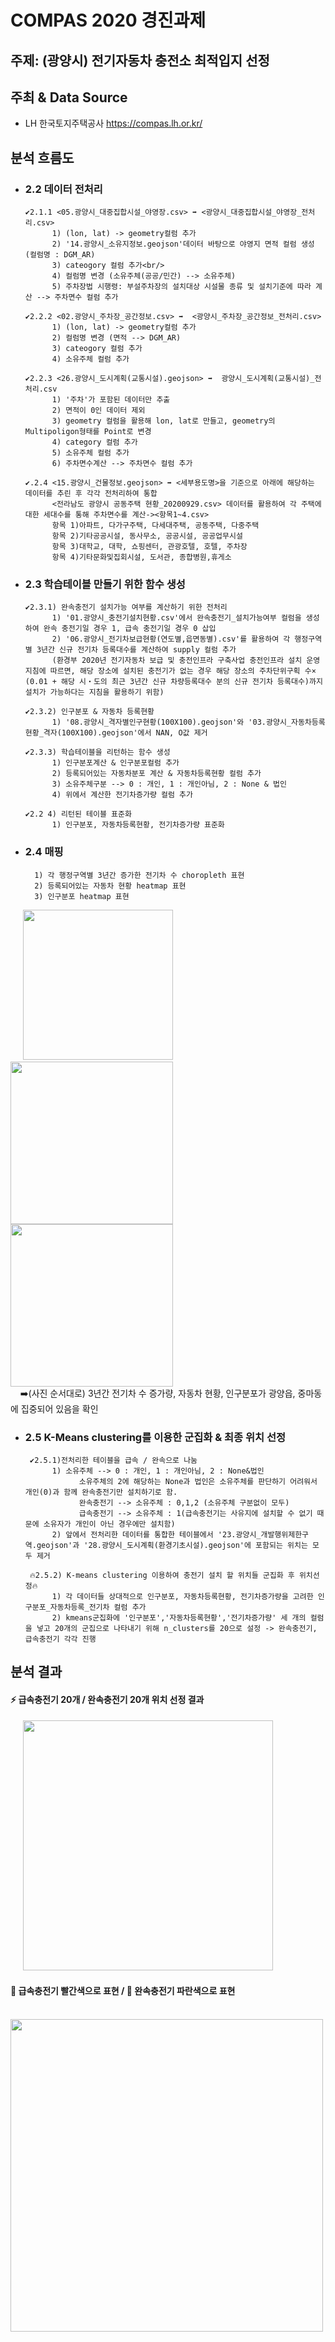 # COMPAS 2020 경진과제
## 주제: (광양시) 전기자동차 충전소 최적입지 선정
## 주최 & Data Source
* LH 한국토지주택공사 https://compas.lh.or.kr/

## 분석 흐름도 
- ### 2.2 데이터 전처리
      ✔️2.1.1 <05.광양시_대중집합시설_야영장.csv> ➡️ <광양시_대중집합시설_야영장_전처리.csv>
            1) (lon, lat) -> geometry컬럼 추가
            2) '14.광양시_소유지정보.geojson'데이터 바탕으로 야영지 면적 컬럼 생성 (컬럼명 : DGM_AR)
            3) cateogory 컬럼 추가<br/>
            4) 컬럼명 변경 (소유주체(공공/민간) --> 소유주체)
            5) 주차장법 시행령: 부설주차장의 설치대상 시설물 종류 및 설치기준에 따라 계산 --> 주차면수 컬럼 추가 

      ✔️2.2.2 <02.광양시_주차장_공간정보.csv> ➡️  <광양시_주차장_공간정보_전처리.csv>
            1) (lon, lat) -> geometry컬럼 추가
            2) 컬럼명 변경 (면적 --> DGM_AR)
            3) cateogory 컬럼 추가
            4) 소유주체 컬럼 추가

      ✔️2.2.3 <26.광양시_도시계획(교통시설).geojson> ➡️  광양시_도시계획(교통시설)_전처리.csv
            1) '주차'가 포함된 데이터만 추출
            2) 면적이 0인 데이터 제외
            3) geometry 컬럼을 활용해 lon, lat로 만들고, geometry의 Multipoligon형태를 Point로 변경
            4) category 컬럼 추가
            5) 소유주체 컬럼 추가
            6) 주차면수계산 --> 주차면수 컬럼 추가

      ✔️.2.4 <15.광양시_건물정보.geojson> ➡️ <세부용도명>을 기준으로 아래에 해당하는 데이터를 추린 후 각각 전처리하여 통합
            <전라남도 광양시 공동주택 현황_20200929.csv> 데이터를 활용하여 각 주택에 대한 세대수를 통해 주차면수를 계산-><항목1~4.csv>
            항목 1)아파트, 다가구주택, 다세대주택, 공동주택, 다중주택
            항목 2)기타공공시설, 동사무소, 공공시설, 공공업무시설
            항목 3)대학교, 대학, 쇼핑센터, 관광호텔, 호텔, 주차장
            항목 4)기타문화및집회시설, 도서관, 종합병원,휴게소

- ### 2.3 학습테이블 만들기 위한 함수 생성
      ✔️2.3.1) 완속충전기 설치가능 여부를 계산하기 위한 전처리
            1) '01.광양시_충전기설치현황.csv'에서 완속충전기_설치가능여부 컬럼을 생성하여 완속 충전기일 경우 1, 급속 충전기일 경우 0 삽입
            2) '06.광양시_전기차보급현황(연도별,읍면동별).csv'를 활용하여 각 행정구역별 3년간 신규 전기차 등록대수를 계산하여 supply 컬럼 추가
            (환경부 2020년 전기자동차 보급 및 충전인프라 구축사업 충전인프라 설치 운영지침에 따르면, 해당 장소에 설치된 충전기가 없는 경우 해당 장소의 주차단위구획 수× (0.01 + 해당 시‧도의 최근 3년간 신규 차량등록대수 분의 신규 전기차 등록대수)까지 설치가 가능하다는 지침을 활용하기 위함)

      ✔️2.3.2) 인구분포 & 자동차 등록현황
            1) '08.광양시_격자별인구현황(100X100).geojson'와 '03.광양시_자동차등록현황_격자(100X100).geojson'에서 NAN, O값 제거

      ✔️2.3.3) 학습테이블을 리턴하는 함수 생성
            1) 인구분포계산 & 인구분포컬럼 추가
            2) 등록되어있는 자동차분포 계산 & 자동차등록현황 컬럼 추가
            3) 소유주체구분 --> 0 : 개인, 1 : 개인아님, 2 : None & 법인
            4) 위에서 계산한 전기차증가량 컬럼 추가

      ✔️2.2 4) 리턴된 테이블 표준화
            1) 인구분포, 자동차등록현황, 전기차증가량 표준화

- ### 2.4 매핑
        1) 각 행정구역별 3년간 증가한 전기차 수 choropleth 표현
        2) 등록되어있는 자동차 현황 heatmap 표현
        3) 인구분포 heatmap 표현
<div>
&nbsp;&nbsp;&nbsp;&nbsp;&nbsp;<img width=240 src="https://user-images.githubusercontent.com/61091307/98155278-51af0480-1f19-11eb-80bf-8e5c66d54a59.PNG">
<img width=260 src="https://user-images.githubusercontent.com/61091307/98155374-7b682b80-1f19-11eb-866d-8ba76ae0ea7c.PNG">
<img width=260 src="https://user-images.githubusercontent.com/61091307/98155430-920e8280-1f19-11eb-8f9a-552f35387804.PNG">
</div> 
&nbsp;&nbsp;&nbsp;&nbsp;➡️(사진 순서대로) 3년간 전기차 수 증가량, 자동차 현황, 인구분포가 광양읍, 중마동에 집중되어 있음을 확인       
        
- ### 2.5 K-Means clustering를 이용한 군집화 & 최종 위치 선정
       ✔️2.5.1)전처리한 테이블을 급속 / 완속으로 나눔
            1) 소유주체 --> 0 : 개인, 1 : 개인아님, 2 : None&법인
                  소유주체의 2에 해당하는 None과 법인은 소유주체를 판단하기 어려워서 개인(0)과 함께 완속충전기만 설치하기로 함.
                  완속충전기 --> 소유주체 : 0,1,2 (소유주체 구분없이 모두)
                  급속충전기 --> 소유주체 : 1(급속충전기는 사유지에 설치할 수 없기 때문에 소유자가 개인이 아닌 경우에만 설치함)
            2) 앞에서 전처리한 데이터를 통합한 테이블에서 '23.광양시_개발행위제한구역.geojson'과 '28.광양시_도시계획(환경기초시설).geojson'에 포함되는 위치는 모두 제거
 
       🔥2.5.2) K-means clustering 이용하여 충전기 설치 할 위치들 군집화 후 위치선정🔥
            1) 각 데이터들 상대적으로 인구분포, 자동차등록현황, 전기차증가량을 고려한 인구분포_자동차등록_전기차 컬럼 추가
            2) kmeans군집화에 '인구분포','자동차등록현황','전기차증가량' 세 개의 컬럼을 넣고 20개의 군집으로 나타내기 위해 n_clusters를 20으로 설정 -> 완속충전기, 급속충전기 각각 진행

## 분석 결과
#### ⚡ 급속충전기 20개 / 완속충전기 20개 위치 선정 결과
<div>
&nbsp;&nbsp;&nbsp;&nbsp;&nbsp;<img width=400 src="https://user-images.githubusercontent.com/61091307/98156866-c8e59800-1f1b-11eb-982e-f5f21e3cce0c.PNG">
</div>

#### 🔸 급속충전기 빨간색으로 표현 / 🔹 완속충전기 파란색으로 표현  
<div>
&nbsp;&nbsp;&nbsp;&nbsp;&nbsp;<img width=500 src="https://user-images.githubusercontent.com/61091307/98154673-79519d00-1f18-11eb-8417-25bb2730b55f.PNG">
</div>

